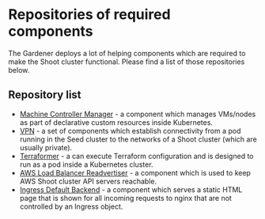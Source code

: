 # Repositories of required components

The Gardener deploys a lot of helping components which are required to make the Shoot cluster functional. Please find a list of those repositories below.

## Repository list

- [Machine Controller Manager](https://github.com/gardener/machine-controller-manager) - a component which manages VMs/nodes as part of declarative custom resources inside Kubernetes.
- [VPN](https://github.com/gardener/vpn) - a set of components which establish connectivity from a pod running in the Seed cluster to the networks of a Shoot cluster (which are usually private).
- [Terraformer](https://github.com/gardener/terraformer) - a can execute Terraform configuration and is designed to run as a pod inside a Kubernetes cluster.
- [AWS Load Balancer Readvertiser](https://github.com/gardener/aws-lb-readvertiser) - a component which is used to keep AWS Shoot cluster API servers reachable.
- [Ingress Default Backend](https://github.com/gardener/ingress-default-backend) - a component which serves a static HTML page that is shown for all incoming requests to nginx that are not controlled by an Ingress object.
